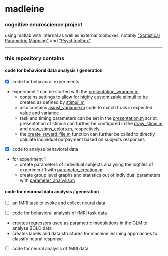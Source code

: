# madleine

### cognitive neuroscience project

using matlab with internal as well es external toolboxes, notably ["Statistical Parametric Mapping"](http://www.fil.ion.ucl.ac.uk/spm/software/) and ["Psychtoolbox"](http://psychtoolbox.org)

---

### this repository contains

#### code for behavioral data analysis / generation

- [x] code for behavioral experiments

* experiment 1 can be started with the [presentation_wrapper.m](https://github.com/hyperanthropos/madeleine/blob/master/behavioral/experiment_1/task/presentation_wrapper.m)
	* contains settings to allow for highly customizable stimuli to be created as defined by [stimuli.m](https://github.com/hyperanthropos/madeleine/blob/master/behavioral/experiment_1/task/stimuli.m)
	* also contains [asjust_variance.m](https://github.com/hyperanthropos/madeleine/blob/master/behavioral/experiment_1/task/assisting_scripts/adjust_variance.m) code to match trials in expected value and variance
	* task and timing parameters can be set in the [presentation.m](https://github.com/hyperanthropos/madeleine/blob/master/behavioral/experiment_1/task/presentation.m) script, presentation of stimuli can further be configured in the [draw_stims.m](https://github.com/hyperanthropos/madeleine/blob/master/behavioral/experiment_1/task/draw_stims.m) and [draw_stims_colors.m](https://github.com/hyperanthropos/madeleine/blob/master/behavioral/experiment_1/task/draw_stims_colors.m), respectively
	* the [create_reward_file.m](https://github.com/hyperanthropos/madeleine/blob/master/behavioral/experiment_1/task/create_reward_file.m) function can further be called to directly calulate individual ourpayment based on subjects responses

- [x] code to analyse behavioral data

* for experiment 1
    * create parameters of individual subjects analysing the logfiles of experiment 1 with [parameter_creation.m](https://github.com/hyperanthropos/madeleine/blob/master/behavioral/experiment_1/analysis/parameter_creation.m)
    * create group level graphs and statistics out of individual parameters with [parameter_analysis.m](https://github.com/hyperanthropos/madeleine/blob/master/behavioral/experiment_1/analysis/parameter_analysis.m)
    
#### code for neuronal data analysis / generation

- [ ] an fMRI task to evoke and collect neural data

- [ ] code for behavioral analysis of fMRI task data

* creates regressors used as parametric modulations in the GLM to analyse BOLD data
* creates labels and data structures for machine learning approaches to classify neural response
  
- [ ] code for neural analysis of fMRI data
